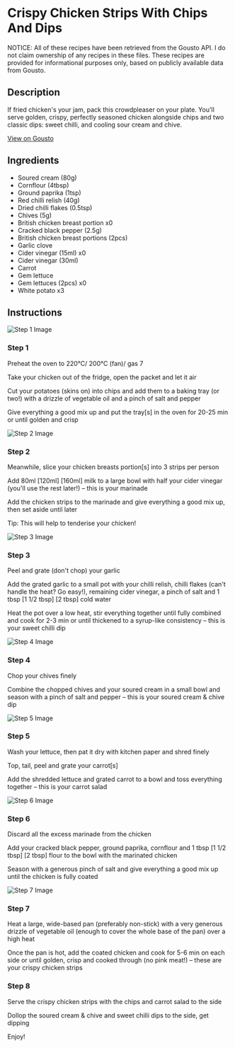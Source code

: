 # Crispy Chicken Strips With Chips And Dips

NOTICE: All of these recipes have been retrieved from the Gousto API. I do not claim ownership of any recipes in these files. These recipes are provided for informational purposes only, based on publicly available data from Gousto.

## Description

If fried chicken's your jam, pack this crowdpleaser on your plate. You'll serve golden, crispy, perfectly seasoned chicken alongside chips and two classic dips: sweet chilli, and cooling sour cream and chive. 

[View on Gousto](https://www.gousto.co.uk/recipes/cookbook/crispy-chicken-strips-with-chips-and-dips)

## Ingredients

- Soured cream (80g)
- Cornflour (4tbsp)
- Ground paprika (1tsp)
- Red chilli relish (40g)
- Dried chilli flakes (0.5tsp)
- Chives (5g)
- British chicken breast portion x0
- Cracked black pepper (2.5g)
- British chicken breast portions (2pcs)
- Garlic clove
- Cider vinegar (15ml) x0
- Cider vinegar (30ml)
- Carrot
- Gem lettuce
- Gem lettuces (2pcs) x0
- White potato x3

## Instructions

![Step 1 Image](https://production-media.gousto.co.uk/cms/recipe-step-image/step-1-1658234450261-x200.jpg)

### Step 1

Preheat the oven to 220°C/ 200°C (fan)/ gas 7

Take your chicken out of the fridge, open the packet and let it air

Cut your potatoes (skins on) into chips and add them to a baking tray (or two!) with a drizzle of vegetable oil and a pinch of salt and pepper

Give everything a good mix up and put the tray[s] in the oven for 20-25 min or until golden and crisp

![Step 2 Image](https://production-media.gousto.co.uk/cms/recipe-step-image/step-2-1658234452795-x200.jpg)

### Step 2

Meanwhile, slice your chicken breasts portion[s] into 3 strips per person

Add 80ml <span class="text-purple">[120ml]</span> <span class="text-danger">[160ml]</span> milk to a large bowl with half your cider vinegar (you'll use the rest later!) – this is your marinade

Add the chicken strips to the marinade and give everything a good mix up, then set aside until later

Tip: This will help to tenderise your chicken!

![Step 3 Image](https://production-media.gousto.co.uk/cms/recipe-step-image/step-3-1658234456945-x200.jpg)

### Step 3

Peel and grate (don't chop) your garlic

Add the grated garlic to a small pot with your chilli relish, chilli flakes (can't handle the heat? Go easy!), remaining cider vinegar, a pinch of salt and 1 tbsp <span class="text-purple">[1 1/2 tbsp]</span> <span class="text-danger">[2 tbsp]</span> cold water

Heat the pot over a low heat, stir everything together until fully combined and cook for 2-3 min or until thickened to a syrup-like consistency – this is your sweet chilli dip

![Step 4 Image](https://production-media.gousto.co.uk/cms/recipe-step-image/step-4-1658234460804-x200.jpg)

### Step 4

Chop your chives finely

Combine the chopped chives and your soured cream in a small bowl and season with a pinch of salt and pepper – this is your soured cream & chive dip

![Step 5 Image](https://production-media.gousto.co.uk/cms/recipe-step-image/step-5-1658234465239-x200.jpg)

### Step 5

Wash your lettuce, then pat it dry with kitchen paper and shred finely

Top, tail, peel and grate your carrot[s]

Add the shredded lettuce and grated carrot to a bowl and toss everything together – this is your carrot salad

![Step 6 Image](https://production-media.gousto.co.uk/cms/recipe-step-image/step-6-1658234468961-x200.jpg)

### Step 6

Discard all the excess marinade from the chicken

Add your cracked black pepper, ground paprika, cornflour and 1 tbsp <span class="text-purple">[1 1/2 tbsp]</span> <span class="text-danger">[2 tbsp]</span> flour to the bowl with the marinated chicken

Season with a generous pinch of salt and give everything a good mix up until the chicken is fully coated

![Step 7 Image](https://production-media.gousto.co.uk/cms/recipe-step-image/step-7-1658234472830-x200.jpg)

### Step 7

Heat a large, wide-based pan (preferably non-stick) with a very generous drizzle of vegetable oil (enough to cover the whole base of the pan) over a high heat

Once the pan is hot, add the coated chicken and cook for 5-6 min on each side or until golden, crisp and cooked through (no pink meat!) – these are your crispy chicken strips

### Step 8

Serve the crispy chicken strips with the chips and carrot salad to the side

Dollop the soured cream & chive and sweet chilli dips to the side, get dipping

Enjoy!

